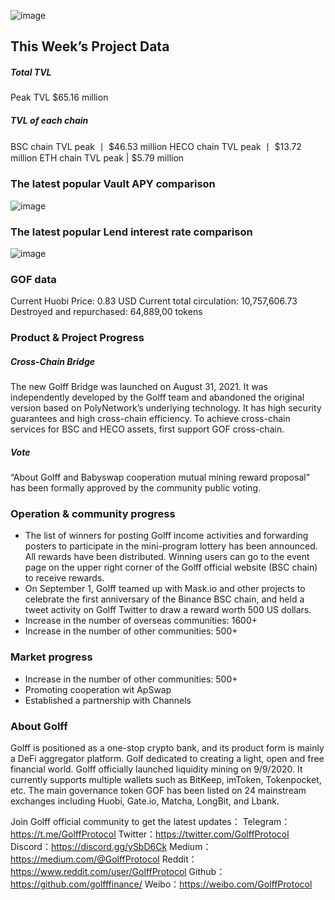 ![image](http://docs.golff.com/blog/page/14.jpg)

## This Week’s Project Data

##### Total TVL

Peak TVL $65.16 million

##### TVL of each chain

BSC chain TVL peak 丨 $46.53 million
HECO chain TVL peak 丨 $13.72 million
ETH chain TVL peak | $5.79 million

### The latest popular Vault APY comparison

![image](http://docs.golff.com/blog/page/12.png)

### The latest popular Lend interest rate comparison

![image](http://docs.golff.com/blog/page/13.png)

### GOF data

Current Huobi Price: 0.83 USD
Current total circulation: 10,757,606.73
Destroyed and repurchased: 64,889,00 tokens

### Product & Project Progress

##### Cross-Chain Bridge

The new Golff Bridge was launched on August 31, 2021. It was independently developed by the Golff team and abandoned the original version based on PolyNetwork’s underlying technology. It has high security guarantees and high cross-chain efficiency. To achieve cross-chain services for BSC and HECO assets, first support GOF cross-chain.

##### Vote

“About Golff and Babyswap cooperation mutual mining reward proposal” has been formally approved by the community public voting.

### Operation & community progress

- The list of winners for posting Golff income activities and forwarding posters to participate in the mini-program lottery has been announced. All rewards have been distributed. Winning users can go to the event page on the upper right corner of the Golff official website (BSC chain) to receive rewards.
- On September 1, Golff teamed up with Mask.io and other projects to celebrate the first anniversary of the Binance BSC chain, and held a tweet activity on Golff Twitter to draw a reward worth 500 US dollars.
- Increase in the number of overseas communities: 1600+
- Increase in the number of other communities: 500+

### Market progress

- Increase in the number of other communities: 500+
- Promoting cooperation wit ApSwap
- Established a partnership with Channels

### About Golff

Golff is positioned as a one-stop crypto bank, and its product form is mainly a DeFi aggregator platform. Golf dedicated to creating a light, open and free financial world. Golff officially launched liquidity mining on 9/9/2020. It currently supports multiple wallets such as BitKeep, imToken, Tokenpocket, etc. The main governance token GOF has been listed on 24 mainstream exchanges including Huobi, Gate.io, Matcha, LongBit, and Lbank.

Join Golff official community to get the latest updates：
Telegram：https://t.me/GolffProtocol
Twitter：https://twitter.com/GolffProtocol
Discord：https://discord.gg/ySbD6Ck
Medium：https://medium.com/@GolffProtocol
Reddit：https://www.reddit.com/user/GolffProtocol
Github：https://github.com/golfffinance/
Weibo：https://weibo.com/GolffProtocol